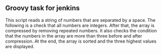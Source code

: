 ## Groovy task for jenkins   
This script reads a string of numbers that are separated by a space. 
The following is a check that all numbers are integers. 
After that, the array is compressed by removing repeated numbers. 
It also checks the condition that the numbers in the array are more than three before and after compression. 
At the end, the array is sorted and the three highest values are displayed.
